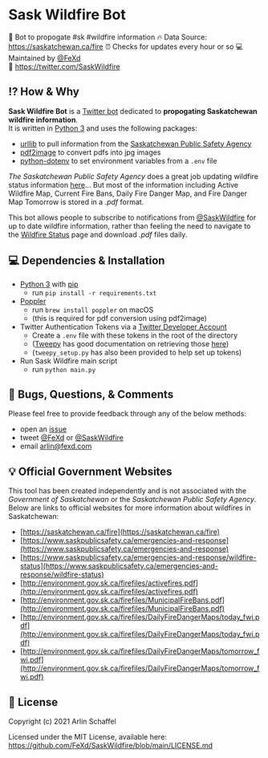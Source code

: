 # Sask Wildfire Bot  
🤖 Bot to propogate #sk #wildfire information
🔥 Data Source: https://saskatchewan.ca/fire
⏰ Checks for updates every hour or so
💻 Maintained by [@FeXd](https://github.com/FeXd)  
🐣 https://twitter.com/SaskWildfire  


## ⁉️ How & Why
**Sask Wildfire Bot** is a [Twitter bot](https://en.wikipedia.org/wiki/Twitter_bot) dedicated to **propogating Saskatchewan wildfire information**.  
It is written in [Python 3](https://www.python.org/) and uses the following packages:
- [urllib](https://docs.python.org/3/library/urllib.html) to pull information from the [Saskatchewan Public Safety Agency](https://saskatchewan.ca/fire)
- [pdf2image](https://github.com/Belval/pdf2image) to convert pdfs into jpg images
- [python-dotenv](https://github.com/theskumar/python-dotenv) to set environment variables from a `.env` file

_The Saskatchewan Public Safety Agency_ does a great job updating wildfire status information [here](https://www.saskpublicsafety.ca/emergencies-and-response/wildfire-status)... But most of the information including Active Wildfire Map, Current Fire Bans, Daily Fire Danger Map, and Fire Danger Map Tomorrow is stored in a _.pdf_ format.

This bot allows people to subscribe to notifications from [@SaskWildfire](https://twitter.com/SaskWildfire) for up to date wildfire information, rather than feeling the need to navigate to the [Wildfire Status]((https://www.saskpublicsafety.ca/emergencies-and-response/wildfire-status)) page and download _.pdf_ files daily.


## 💻 Dependencies & Installation
- [Python 3](https://www.python.org/) with [pip](https://pypi.org/project/pip/)
     - run `pip install -r requirements.txt`
- [Poppler](https://github.com/freedesktop/poppler)
     - run `brew install poppler` on macOS
     - (this is required for pdf conversion using pdf2image)
- Twitter Authentication Tokens via a [Twitter Developer Account](https://developer.twitter.com/)
     - Create a `.env` file with these tokens in the root of the directory
     - ([Tweepy](https://www.tweepy.org/) has good documentation on retrieving those [here](https://docs.tweepy.org/en/latest/auth_tutorial.html))
     - (`tweepy_setup.py` has also been provided to help set up tokens)
- Run Sask Wildfire main script
     - run `python main.py`

## 🐞 Bugs, Questions, & Comments
Please feel free to provide feedback through any of the below methods:
- open an [issue](https://github.com/FeXd/SaskWildfire/issues)  
- tweet [@FeXd](https://twitter.com/fexd) or [@SaskWildfire](https://twitter.com/SaskWildfire)  
- email <arlin@fexd.com>  

## 💡 Official Government Websites
This tool has been created independently and is not associated with the _Government of Saskatchewan_ or the _Saskatchewan Public Safety Agency_. Below are links to official websites for more information about wildfires in Saskatchewan:
- [https://saskatchewan.ca/fire](https://saskatchewan.ca/fire)
- [https://www.saskpublicsafety.ca/emergencies-and-response](https://www.saskpublicsafety.ca/emergencies-and-response)
- [https://www.saskpublicsafety.ca/emergencies-and-response/wildfire-status](https://www.saskpublicsafety.ca/emergencies-and-response/wildfire-status)
- [http://environment.gov.sk.ca/firefiles/activefires.pdf](http://environment.gov.sk.ca/firefiles/activefires.pdf)
- [http://environment.gov.sk.ca/firefiles/MunicipalFireBans.pdf](http://environment.gov.sk.ca/firefiles/MunicipalFireBans.pdf)
- [http://environment.gov.sk.ca/firefiles/DailyFireDangerMaps/today_fwi.pdf](http://environment.gov.sk.ca/firefiles/DailyFireDangerMaps/today_fwi.pdf)
- [http://environment.gov.sk.ca/firefiles/DailyFireDangerMaps/tomorrow_fwi.pdf](http://environment.gov.sk.ca/firefiles/DailyFireDangerMaps/tomorrow_fwi.pdf)

## 📜 License
Copyright (c) 2021 Arlin Schaffel

Licensed under the MIT License, available here:
https://github.com/FeXd/SaskWildfire/blob/main/LICENSE.md
